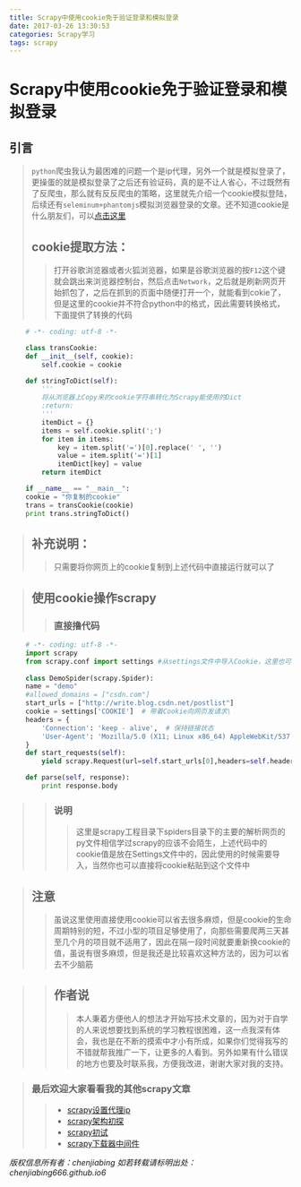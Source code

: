 ```yaml
---
title: Scrapy中使用cookie免于验证登录和模拟登录
date: 2017-03-26 13:30:53
categories: Scrapy学习
tags: scrapy
---
```

# Scrapy中使用cookie免于验证登录和模拟登录
## 引言
>`python`爬虫我认为最困难的问题一个是ip代理，另外一个就是模拟登录了，更操蛋的就是模拟登录了之后还有验证码，真的是不让人省心，不过既然有了反爬虫，那么就有反反爬虫的策略，这里就先介绍一个cookie模拟登陆，后续还有`seleminum+phantomjs`模拟浏览器登录的文章。还不知道cookie是什么朋友们，可以[点击这里](http://bubkoo.com/2014/04/21/http-cookies-explained/)
>## cookie提取方法：
>>打开谷歌浏览器或者火狐浏览器，如果是谷歌浏览器的按`F12`这个键就会跳出来浏览器控制台，然后点击`Network`，之后就是刷新网页开始抓包了，之后在抓到的页面中随便打开一个，就能看到cokie了，但是这里的cookie并不符合python中的格式，因此需要转换格式，下面提供了转换的代码

```python  
    # -*- coding: utf-8 -*-

    class transCookie:
    def __init__(self, cookie):
        self.cookie = cookie

    def stringToDict(self):
        '''
        将从浏览器上Copy来的cookie字符串转化为Scrapy能使用的Dict
        :return:
        '''
        itemDict = {}
        items = self.cookie.split(';')
        for item in items:
            key = item.split('=')[0].replace(' ', '')
            value = item.split('=')[1]
            itemDict[key] = value
        return itemDict

    if __name__ == "__main__":
    cookie = "你复制的cookie"
    trans = transCookie(cookie)
    print trans.stringToDict()
```
    
>## 补充说明：
>>只需要将你网页上的cookie复制到上述代码中直接运行就可以了

>## 使用cookie操作scrapy
>>### 直接撸代码

```python
    # -*- coding: utf-8 -*-
    import scrapy
    from scrapy.conf import settings #从settings文件中导入Cookie，这里也可以室友from scrapy.conf import settings.COOKIE
    
    class DemoSpider(scrapy.Spider):
    name = "demo"
    #allowed_domains = ["csdn.com"]
    start_urls = ["http://write.blog.csdn.net/postlist"]
    cookie = settings['COOKIE']  # 带着Cookie向网页发请求\
    headers = {
        'Connection': 'keep - alive',  # 保持链接状态
        'User-Agent': 'Mozilla/5.0 (X11; Linux x86_64) AppleWebKit/537.36 (KHTML, like Gecko) Chrome/52.0.2743.82 Safari/537.36'
    }
    def start_requests(self):
        yield scrapy.Request(url=self.start_urls[0],headers=self.headers,cookies=self.cookie)# 这里带着cookie发出请求

    def parse(self, response):
        print response.body
```

>>### 说明
>>> 这里是scrapy工程目录下spiders目录下的主要的解析网页的py文件相信学过scrapy的应该不会陌生，上述代码中的cookie值是放在Settings文件中的，因此使用的时候需要导入，当然你也可以直接将cookie粘贴到这个文件中

>## 注意
>>虽说这里使用直接使用cookie可以省去很多麻烦，但是cookie的生命周期特别的短，不过小型的项目足够使用了，向那些需要爬两三天甚至几个月的项目就不适用了，因此在隔一段时间就要重新换cookie的值，虽说有很多麻烦，但是我还是比较喜欢这种方法的，因为可以省去不少脑筋

>>## 作者说
>>> 本人秉着方便他人的想法才开始写技术文章的，因为对于自学的人来说想要找到系统的学习教程很困难，这一点我深有体会，我也是在不断的摸索中才小有所成，如果你们觉得我写的不错就帮我推广一下，让更多的人看到。另外如果有什么错误的地方也要及时联系我，方便我改进，谢谢大家对我的支持。

>### 最后欢迎大家看看我的其他scrapy文章
>> * [scrapy设置代理ip](https://chenjiabing666.github.io/2017/03/26/scrapy%E8%AE%BE%E7%BD%AE%E4%BB%A3%E7%90%86ip/)
>> * [scrapy架构初探](https://chenjiabing666.github.io/2017/03/25/scrapy%E6%9E%B6%E6%9E%84%E5%88%9D%E6%8E%A2/)
>> * [scrapy初试](https://chenjiabing666.github.io/2017/03/25/scrapy%E5%88%9D%E8%AF%95/)
>> * [scrapy下载器中间件](https://chenjiabing666.github.io/2017/03/25/scrapy%E7%9A%84%E4%B8%8B%E8%BD%BD%E5%99%A8%E4%B8%AD%E9%97%B4%E4%BB%B6/)
>> 







































*版权信息所有者：chenjiabing*
*如若转载请标明出处：chenjiabing666.github.io6*